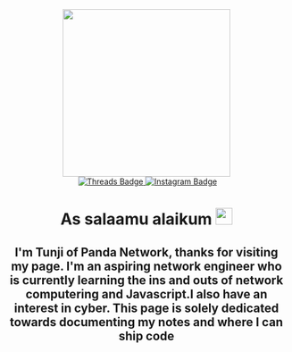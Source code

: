 <div id="header" align="center">
  <img src="https://i.giphy.com/media/v1.Y2lkPTc5MGI3NjExOXpjbHQ3bWx4NWRxYmN5eW43Y2JtazhxY2oxcGlxYXBjZHEyeGRlYSZlcD12MV9pbnRlcm5hbF9naWZfYnlfaWQmY3Q9Zw/KLFzCSOfW7AVKMlDJ5/giphy.gif" width="300"/>
<div id="badges">
  <img src="https://komarev.com/ghpvc/?username=PandaNetworkNotes&style=flat-square&color=blue" alt=""/>
   <a href="https://www.threads.net/@xssfinding">
    <img src="https://img.shields.io/badge/Threads-blue?style=for-the-badge&logo=twitter&logoColor=white" alt="Threads Badge"/>
       <a href="https://instagram.com/xssfinding">
    <img src="https://img.shields.io/badge/Instagram-Red?style=for-the-badge&logo=twitter&logoColor=white" alt="Instagram Badge"/>
  </a>
  <h1>
  As salaamu alaikum
  <img src="https://media.giphy.com/media/hvRJCLFzcasrR4ia7z/giphy.gif" width="30px"/>
</h1>
  <h2> I'm Tunji of Panda Network, thanks for visiting my page. I'm an aspiring network engineer who is currently learning the ins and outs of network computering and Javascript.I also 
    have an interest in cyber.
    This page is solely dedicated towards documenting my notes and where I can ship code
</div>
</div>
